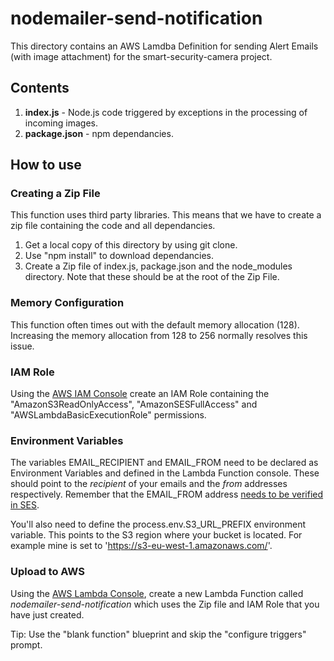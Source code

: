
# nodemailer-send-notification

This directory contains an AWS Lamdba Definition for sending Alert Emails (with image attachment) for the smart-security-camera project.

## Contents

1. **index.js** - Node.js code triggered by exceptions in the processing of incoming images.
2. **package.json** - npm dependancies.

## How to use

### Creating a Zip File

This function uses third party libraries.  This means that we have to create a zip file containing the code and all dependancies.

1. Get a local copy of this directory by using git clone.
2. Use "npm install" to download dependancies.
3. Create a Zip file of index.js, package.json and the node_modules directory.  Note that these should be at the root of the Zip File.

### Memory Configuration

This function often times out with the default memory allocation (128).  Increasing the memory allocation from 128 to 256 normally resolves this issue.

### IAM Role

Using the [AWS IAM Console](https://aws.amazon.com/console/) create an IAM Role containing the "AmazonS3ReadOnlyAccess", "AmazonSESFullAccess" and "AWSLambdaBasicExecutionRole" permissions. 

### Environment Variables

The variables EMAIL_RECIPIENT and EMAIL_FROM need to be declared as Environment Variables and defined in the Lambda Function console.  These should point to the _recipient_ of your emails and the _from_ addresses respectively. Remember that the EMAIL_FROM address [needs to be verified in SES](http://docs.aws.amazon.com/ses/latest/DeveloperGuide/verify-email-addresses.html).

You'll also need to define the process.env.S3_URL_PREFIX environment variable. This points to the S3 region where your bucket is located.  For example mine is set to 'https://s3-eu-west-1.amazonaws.com/'.

### Upload to AWS

Using the [AWS Lambda Console](https://aws.amazon.com/lambda), create a new Lambda Function called *nodemailer-send-notification* which uses the Zip file and IAM Role that you have just created.

Tip: Use the "blank function" blueprint and skip the "configure triggers" prompt.
